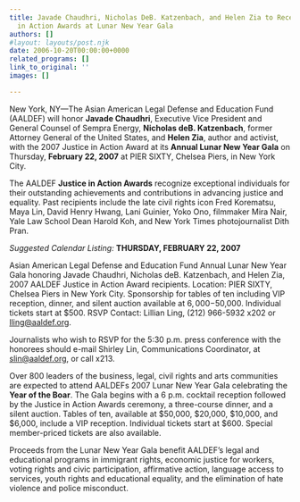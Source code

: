 ```yaml
---
title: Javade Chaudhri, Nicholas DeB. Katzenbach, and Helen Zia to Receive 2007 Justice
  in Action Awards at Lunar New Year Gala
authors: []
#layout: layouts/post.njk
date: 2006-10-20T00:00:00+0000
related_programs: []
link_to_original: ''
images: []

---
```


New York, NY—The Asian American Legal Defense and Education Fund (AALDEF) will honor **Javade Chaudhri**, Executive Vice President and General Counsel of Sempra Energy, **Nicholas deB. Katzenbach**, former Attorney General of the United States, and **Helen Zia**, author and activist, with the 2007 Justice in Action Award at its **Annual Lunar New Year Gala** on Thursday, **February 22, 2007** at PIER SIXTY, Chelsea Piers, in New York City.

The AALDEF **Justice in Action Awards** recognize exceptional individuals for their outstanding achievements and contributions in advancing justice and equality. Past recipients include the late civil rights icon Fred Korematsu, Maya Lin, David Henry Hwang, Lani Guinier, Yoko Ono, filmmaker Mira Nair, Yale Law School Dean Harold Koh, and New York Times photojournalist Dith Pran.

_Suggested Calendar Listing:_ **THURSDAY, FEBRUARY 22, 2007**

Asian American Legal Defense and Education Fund Annual Lunar New Year Gala honoring Javade Chaudhri, Nicholas deB. Katzenbach, and Helen Zia, 2007 AALDEF Justice in Action Award recipients. Location: PIER SIXTY, Chelsea Piers in New York City. Sponsorship for tables of ten including VIP reception, dinner, and silent auction available at $6,000-$50,000. Individual tickets start at $500. RSVP Contact: Lillian Ling, (212) 966-5932 x202 or [lling@aaldef.org](mailto:lling@aaldef.org).

Journalists who wish to RSVP for the 5:30 p.m. press conference with the honorees should e-mail Shirley Lin, Communications Coordinator, at [slin@aaldef.org](mailto:slin@aaldef.org), or call x213.

Over 800 leaders of the business, legal, civil rights and arts communities are expected to attend AALDEFs 2007 Lunar New Year Gala celebrating the **Year of the Boar**. The Gala begins with a 6 p.m. cocktail reception followed by the Justice in Action Awards ceremony, a three-course dinner, and a silent auction. Tables of ten, available at $50,000, $20,000, $10,000, and $6,000, include a VIP reception. Individual tickets start at $600. Special member-priced tickets are also available.

Proceeds from the Lunar New Year Gala benefit AALDEF’s legal and educational programs in immigrant rights, economic justice for workers, voting rights and civic participation, affirmative action, language access to services, youth rights and educational equality, and the elimination of hate violence and police misconduct.